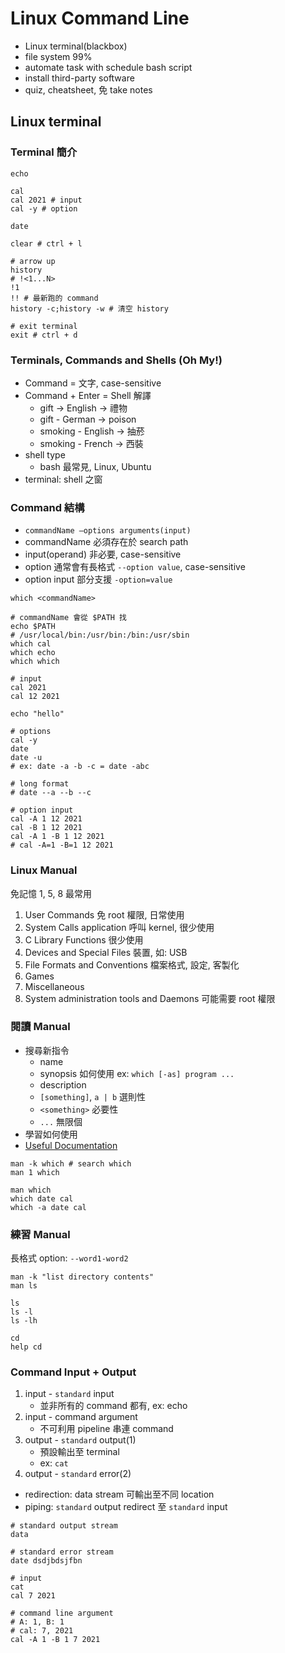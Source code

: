 # Linux Command Line

- Linux terminal(blackbox)
- file system 99%
- automate task with schedule bash script
- install third-party software
- quiz, cheatsheet, 免 take notes

## Linux terminal

### Terminal 簡介

```shell
echo

cal
cal 2021 # input
cal -y # option

date

clear # ctrl + l

# arrow up
history
# !<1...N>
!1
!! # 最新跑的 command
history -c;history -w # 清空 history

# exit terminal
exit # ctrl + d
```

### Terminals, Commands and Shells (Oh My!)

- Command = 文字, case-sensitive
- Command + Enter = Shell 解譯
  - gift -> English -> 禮物
  - gift - German -> poison
  - smoking - English -> 抽菸
  - smoking - French -> 西裝
- shell type
  - bash 最常見, Linux, Ubuntu
- terminal: shell 之窗

### Command 結構

- `commandName –options arguments(input)`
- commandName 必須存在於 search path
- input(operand) 非必要, case-sensitive
- option 通常會有長格式 `--option value`, case-sensitive
- option input 部分支援 `-option=value`

```shell
which <commandName>

# commandName 會從 $PATH 找
echo $PATH
# /usr/local/bin:/usr/bin:/bin:/usr/sbin
which cal
which echo
which which

# input
cal 2021
cal 12 2021

echo "hello"

# options
cal -y
date
date -u
# ex: date -a -b -c = date -abc

# long format
# date --a --b --c

# option input
cal -A 1 12 2021
cal -B 1 12 2021
cal -A 1 -B 1 12 2021
# cal -A=1 -B=1 12 2021
```

### Linux Manual

免記憶 1, 5, 8 最常用

1. User Commands 免 root 權限, 日常使用
2. System Calls application 呼叫 kernel, 很少使用
3. C Library Functions 很少使用
4. Devices and Special Files 裝置, 如: USB
5. File Formats and Conventions 檔案格式, 設定, 客製化
6. Games
7. Miscellaneous
8. System administration tools and Daemons 可能需要 root 權限

### 閱讀 Manual

- 搜尋新指令
  - name
  - synopsis 如何使用 ex: `which [-as] program ...`
  - description
  - `[something]`, `a | b` 選則性
  - `<something>` 必要性
  - `...` 無限個
- 學習如何使用
- [Useful Documentation](https://support.ca.com/cadocs/0/CA%20ARCserve%20%20Backup%2015-ENU/Bookshelf_Files/HTML/CMD_Ref/index.htm?toc.htm?command_line_syntax_characters.htm)

```shell
man -k which # search which
man 1 which

man which
which date cal
which -a date cal
```

### 練習 Manual

長格式 option: `--word1-word2`

```shell
man -k "list directory contents"
man ls

ls
ls -l
ls -lh

cd
help cd
```

### Command Input + Output

1. input - `standard` input
    - 並非所有的 command 都有, ex: echo
2. input - command argument
    - 不可利用 pipeline 串連 command
3. output - `standard` output(1)
    - 預設輸出至 terminal
    - ex: `cat`
4. output - `standard` error(2)

- redirection: data stream 可輸出至不同 location
- piping: `standard` output redirect 至 `standard` input

```shell
# standard output stream
data

# standard error stream
date dsdjbdsjfbn

# input
cat
cal 7 2021

# command line argument
# A: 1, B: 1
# cal: 7, 2021
cal -A 1 -B 1 7 2021
```
